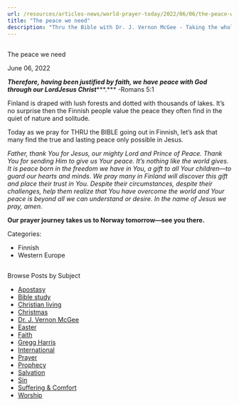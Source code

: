 ```yaml
---
url: /resources/articles-news/world-prayer-today/2022/06/06/the-peace-we-need
title: "The peace we need"
description: "Thru the Bible with Dr. J. Vernon McGee - Taking the whole Word to the whole world"
---
```







## 
 The peace we need


June 06, 2022
![]()




***Therefore, having been justified by faith, we have peace with God through our Lord******Jesus Christ******.*** -Romans 5:1

Finland is draped with lush forests and dotted with thousands of lakes. It’s no surprise then the Finnish people value the peace they often find in the quiet of nature and solitude. 

Today as we pray for THRU the BIBLE going out in Finnish, let’s ask that many find the true and lasting peace only possible in Jesus.

*Father, thank You for Jesus, our mighty Lord and Prince of Peace. Thank You for sending Him to give us Your peace. It’s nothing like the world gives. It is peace born in the freedom we have in You, a gift to all Your children—to guard our hearts and minds. We pray many in Finland will discover this gift and place their trust in You. Despite their circumstances, despite their challenges, help them realize that You have overcome the world and Your peace is beyond all we can understand or desire. In the name of Jesus we pray, amen.*

**Our prayer journey takes us to Norway tomorrow—see you there.**



Categories: 


* Finnish
* Western Europe









## 
 Browse Posts by Subject


* [Apostasy](/resources/articles-news/-in-tags/tags/Apostasy)
* [Bible study](/resources/articles-news/-in-tags/tags/Bible-study)
* [Christian living](/resources/articles-news/-in-tags/tags/Christian-living)
* [Christmas](/resources/articles-news/-in-tags/tags/Christmas)
* [Dr. J. Vernon McGee](/resources/articles-news/-in-tags/tags/Dr-J-Vernon-McGee)
* [Easter](/resources/articles-news/-in-tags/tags/easter)
* [Faith](/resources/articles-news/-in-tags/tags/Faith)
* [Gregg Harris](/resources/articles-news/-in-tags/tags/Gregg-Harris)
* [International](/resources/articles-news/-in-tags/tags/International)
* [Prayer](/resources/articles-news/-in-tags/tags/prayer)
* [Prophecy](/resources/articles-news/-in-tags/tags/Prophecy)
* [Salvation](/resources/articles-news/-in-tags/tags/Salvation)
* [Sin](/resources/articles-news/-in-tags/tags/sin)
* [Suffering & Comfort](/resources/articles-news/-in-tags/tags/Suffering-Comfort)
* [Worship](/resources/articles-news/-in-tags/tags/worship)






